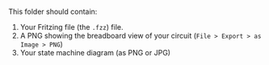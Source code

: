 This folder should contain:
1. Your Fritzing file (the `.fzz`) file.
1. A PNG showing the breadboard view of your circuit (`File > Export > as Image > PNG`)
1. Your state machine diagram (as PNG or JPG)

